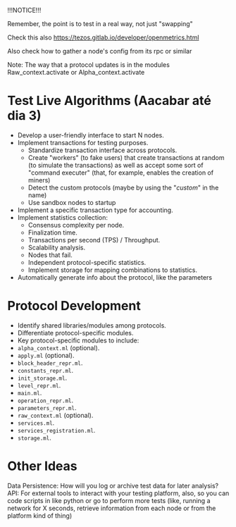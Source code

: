 !!!NOTICE!!!

Remember, the point is to test in a real way, not just "swapping"

Check this also https://tezos.gitlab.io/developer/openmetrics.html

Also check how to gather a node's config from its rpc or similar

Note: The way that a  protocol updates is in the modules Raw_context.activate or Alpha_context.activate


# Test Live Algorithms (Aacabar até dia 3)
- Develop a user-friendly interface to start N nodes.
- Implement transactions for testing purposes.
    - Standardize transaction interface across protocols.
    - Create "workers" (to fake users) that create transactions at random (to simulate the transactions) as well as accept some sort of "command executer" (that, for example, enables the creation of miners)
    - Detect the custom protocols (maybe by using the "_custom_" in the name) 
    - Use sandbox nodes to startup
- Implement a specific transaction type for accounting.
- Implement statistics collection:
     - Consensus complexity per node.
     - Finalization time.
     - Transactions per second (TPS) / Throughput.
     - Scalability analysis.
     - Nodes that fail.
     - Independent protocol-specific statistics.
    - Implement storage for mapping combinations to statistics.
- Automatically generate info about the protocol, like the parameters 

 

# Protocol Development
   - Identify shared libraries/modules among protocols.
   - Differentiate protocol-specific modules.
   - Key protocol-specific modules to include:
   - `alpha_context.ml` (optional).
   - `apply.ml` (optional).
   - `block_header_repr.ml`.
   - `constants_repr.ml`.
   - `init_storage.ml`.
   - `level_repr.ml`.
   - `main.ml`.
   - `operation_repr.ml`.
   - `parameters_repr.ml`.
   - `raw_context.ml` (optional).
   - `services.ml`.
   - `services_registration.ml`.
   - `storage.ml`.

# Other Ideas
Data Persistence: How will you log or archive test data for later analysis?
API: For external tools to interact with your testing platform, also, so you can code scripts in like python or go to perform more tests (like, running a network for X seconds, retrieve information from each node or from the platform kind of thing)

